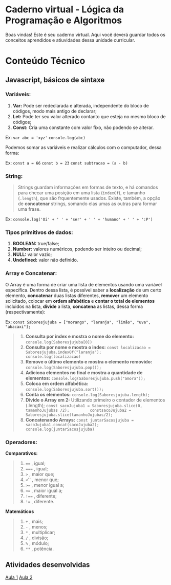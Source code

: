 # Caderno virtual - Lógica da Programação e Algoritmos
Boas vindas! Este é seu caderno virtual. Aqui você deverá guardar todos os conceitos aprendidos e atiuvidades dessa unidade curricular. 


# Conteúdo Técnico

## **Javascript, básicos de sintaxe**

### **Variáveis:**
1. **Var:** Pode ser redeclarada e alterada, independente do bloco de códigos, modo mais antigo de declarar;
2. **Let:** Pode ter seu valor alterado contanto que esteja no mesmo bloco de códigos;
3. **Const:** Cria uma constante com valor fixo, não podendo se alterar.

Ex: ```var abc = 'xyz'```
    ```console.log(abc)```

Podemos somar as variáveis e realizar cálculos com o computador, dessa forma:

Ex: 
```const a = 66``` 
```const b = 23```
```const subtracao = (a - b)```

### **String:**
> Strings guardam informações em formas de texto, e há comandos para checar uma posição em uma lista (```indexOf```), e tamanho (```.length```), que são frquentemente usados.
> Existe, também, a opção de **concatenar** strings, somando elas umas as outras para formar uma frase.

Ex: ```console.log('Oi' + ' ' + 'ser' + ' ' + 'humano' + ' ' + ':P')```

### **Tipos primitivos de dados:**

1. **BOOLEAN:** true/false;
2. **Number:** valores numéricos, podendo ser inteiro ou decimal;
3. **NULL:** valor vazio;
4. **Undefined:** valor não definido.

### **Array e Concatenar:**
O Array é uma forma de criar uma lista de elementos usando uma variável específica. Dentro dessa lista, é possível saber a **localização** de um certo elemento, **concatenar** duas listas diferentes, **remover** um elemento solicitado, colocar em **ordem alfabética** e **contar o total de elementos** incluidos na lista, **divide** a lista, **concatena** as listas, dessa forma (respectivamente):

Ex: ```const Saboresjujuba = ["morango", "laranja", "limão", "uva", "abacaxi"];```

> 1. **Consulta por index e mostra o nome do elemento:** ```console.log(Saboresjujuba[0])```
> 2. **Consulta por nome e mostra o index:** ```const localizacao = Saboresjujuba.indexOf("laranja");        console.log(localizacao)```
> 3. **Remove o último elemento e mostra o elemento removido:** ```console.log(Saboresjujuba.pop());```
> 5. **Adiciona elementos no final e mostra a quantidade de elementos:** ```console.log(Saboresjujuba.push("amora"));```
> 6. **Coloca em ordem alfabética:** ```console.log(Saboresjujuba.sort());```
> 7. **Conta os elementos:** ```console.log(Saboresjujuba.length);```
> 8. **Divide o Array em 2:** Utilizando primeiro o contador de elementos (.length);  ```const sacoJujuba1 = Saboresjujuba.slice(0, tamanhoJujubas /2);         constsacoJujuba2 =  Saboresjujuba.slice(tamanhoJujubas/2);```
> 9. **Concatenando Arrays:** ```const juntarSacosjujuba = sacoJujuba1.concat(sacoJujuba2);      console.log(juntarSacosjujuba)```

### **Operadores:**

**Comparativos:**
> 1. ```==``` , igual;
> 2. ```===``` , igual;
> 3. ```>``` , maior que;
> 4. ```<```'' , menor que;
> 5. ```>=``` , menor igual a;
> 6. ```<=``` , maior igual a;
> 7. ```!==``` , diferente;
> 8. ```!=``` , diferente.


**Matemáticos**
> 1. ```+``` , mais;
> 2. ```-``` , menos;
> 3. ```*``` , multiplicar;
> 4. ```/``` , divisão;
> 5. ```%``` , módulo;
> 6. ```**``` , potência.



## Atividades desenvolvidas

[Aula 1](https://codepen.io/ed-the-scripter/pen/NWZgvJZ?editors=0012)
[Aula 2](https://codepen.io/ed-the-scripter/pen/PorENGO)
